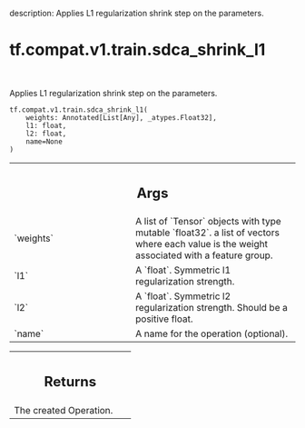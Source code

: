 description: Applies L1 regularization shrink step on the parameters.

<div itemscope itemtype="http://developers.google.com/ReferenceObject">
<meta itemprop="name" content="tf.compat.v1.train.sdca_shrink_l1" />
<meta itemprop="path" content="Stable" />
</div>

# tf.compat.v1.train.sdca_shrink_l1

<!-- Insert buttons and diff -->

<table class="tfo-notebook-buttons tfo-api nocontent" align="left">

</table>



Applies L1 regularization shrink step on the parameters.


<pre class="devsite-click-to-copy prettyprint lang-py tfo-signature-link">
<code>tf.compat.v1.train.sdca_shrink_l1(
    weights: Annotated[List[Any], _atypes.Float32],
    l1: float,
    l2: float,
    name=None
)
</code></pre>



<!-- Placeholder for "Used in" -->


<!-- Tabular view -->
 <table class="responsive fixed orange">
<colgroup><col width="214px"><col></colgroup>
<tr><th colspan="2"><h2 class="add-link">Args</h2></th></tr>

<tr>
<td>
`weights`<a id="weights"></a>
</td>
<td>
A list of `Tensor` objects with type mutable `float32`.
a list of vectors where each value is the weight associated with a
feature group.
</td>
</tr><tr>
<td>
`l1`<a id="l1"></a>
</td>
<td>
A `float`. Symmetric l1 regularization strength.
</td>
</tr><tr>
<td>
`l2`<a id="l2"></a>
</td>
<td>
A `float`.
Symmetric l2 regularization strength. Should be a positive float.
</td>
</tr><tr>
<td>
`name`<a id="name"></a>
</td>
<td>
A name for the operation (optional).
</td>
</tr>
</table>



<!-- Tabular view -->
 <table class="responsive fixed orange">
<colgroup><col width="214px"><col></colgroup>
<tr><th colspan="2"><h2 class="add-link">Returns</h2></th></tr>
<tr class="alt">
<td colspan="2">
The created Operation.
</td>
</tr>

</table>

